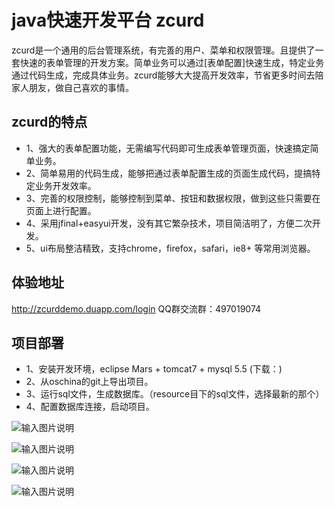 java快速开发平台 zcurd
===============
zcurd是一个通用的后台管理系统，有完善的用户、菜单和权限管理。且提供了一套快速的表单管理的开发方案。简单业务可以通过[表单配置]快速生成，特定业务通过代码生成，完成具体业务。zcurd能够大大提高开发效率，节省更多时间去陪家人朋友，做自己喜欢的事情。

zcurd的特点
-----------------------------------
* 1、强大的表单配置功能，无需编写代码即可生成表单管理页面，快速搞定简单业务。
* 2、简单易用的代码生成，能够把通过表单配置生成的页面生成代码，提搞特定业务开发效率。
* 3、完善的权限控制，能够控制到菜单、按钮和数据权限，做到这些只需要在页面上进行配置。
* 4、采用jfinal+easyui开发，没有其它繁杂技术，项目简洁明了，方便二次开发。
* 5、ui布局整洁精致，支持chrome，firefox，safari，ie8+ 等常用浏览器。

体验地址
-----------------------------------
 http://zcurddemo.duapp.com/login
QQ群交流群：497019074

项目部署
-----------------------------------
* 1、安装开发环境，eclipse Mars + tomcat7 + mysql 5.5 (下载：)
* 2、从oschina的git上导出项目。
* 3、运行sql文件，生成数据库。（resource目下的sql文件，选择最新的那个）
* 4、配置数据库连接，启动项目。

![输入图片说明](http://git.oschina.net/uploads/images/2016/0910/174856_5b656530_487886.png "表单配置")

![输入图片说明](http://git.oschina.net/uploads/images/2016/0910/174920_b9f9a7c3_487886.png "编辑表单")

![输入图片说明](http://git.oschina.net/uploads/images/2016/0910/175001_14e96f48_487886.png "权限管理")

![输入图片说明](http://git.oschina.net/uploads/images/2016/0910/175049_6eff2e26_487886.png "编辑菜单")